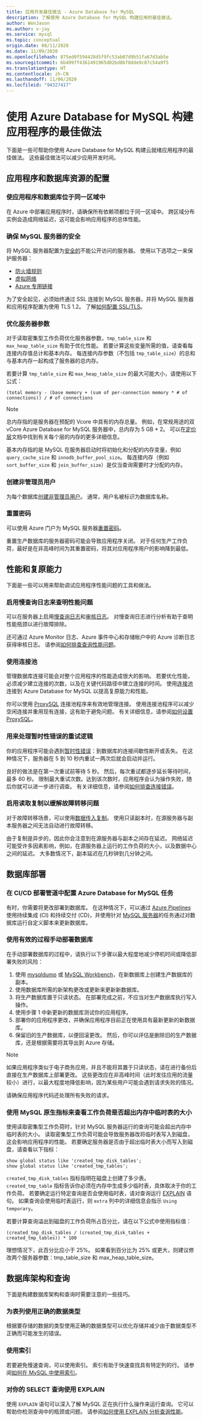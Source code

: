 ```yaml
---
title: 应用开发最佳做法 - Azure Database for MySQL
description: 了解使用 Azure Database for MySQL 构建应用的最佳做法。
author: WenJason
ms.author: v-jay
ms.service: mysql
ms.topic: conceptual
origin.date: 08/11/2020
ms.date: 11/09/2020
ms.openlocfilehash: 875ed0f594428d5f9fc53ab07d9b51fa67d3ab5e
ms.sourcegitcommit: 6b499ff4361491965d02bd8bf8dde9c87c54a9f5
ms.translationtype: HT
ms.contentlocale: zh-CN
ms.lasthandoff: 11/06/2020
ms.locfileid: "94327417"
---
```

# <a name="best-practices-for-building-an-application-with-azure-database-for-mysql"></a>使用 Azure Database for MySQL 构建应用程序的最佳做法 

下面是一些可帮助你使用 Azure Database for MySQL 构建云就绪应用程序的最佳做法。 这些最佳做法可以减少应用开发时间。 

## <a name="configuration-of-application-and-database-resources"></a>应用程序和数据库资源的配置

### <a name="keep-the-application-and-database-in-the-same-region"></a>使应用程序和数据库位于同一区域中
在 Azure 中部署应用程序时，请确保所有依赖项都位于同一区域中。 跨区域分布实例会造成网络延迟，这可能会影响应用程序的总体性能。 

### <a name="keep-your-mysql-server-secure"></a>确保 MySQL 服务器的安全
将 MySQL 服务器配置为[安全的](./concepts-security.md)不能公开访问的服务器。 使用以下选项之一来保护服务器： 
- [防火墙规则](./concepts-firewall-rules.md)
- [虚拟网络](./concepts-data-access-and-security-vnet.md) 
- [Azure 专用链接](./concepts-data-access-security-private-link.md)

为了安全起见，必须始终通过 SSL 连接到 MySQL 服务器，并将 MySQL 服务器和应用程序配置为使用 TLS 1.2。 了解[如何配置 SSL/TLS](./concepts-ssl-connection-security.md)。 

### <a name="tune-your-server-parameters"></a>优化服务器参数
对于读取密集型工作负荷优化服务器参数，`tmp_table_size` 和 `max_heap_table_size` 有助于优化性能。 若要计算这些变量所需的值，请查看每连接内存值总计和基本内存。 每连接内存参数（不包括 `tmp_table_size`）的总和与基本内存一起构成了服务器的总内存。

若要计算 `tmp_table_size` 和 `max_heap_table_size` 的最大可能大小，请使用以下公式：

```(total memory - (base memory + (sum of per-connection memory * # of connections)) / # of connections```

>[!NOTE]
> 总内存指的是服务器在预配的 Vcore 中具有的内存总量。  例如，在常规用途的双 vCore Azure Database for MySQL 服务器中，总内存为 5 GB * 2。 可以在[定价层](./concepts-pricing-tiers.md)文档中找到有关每个层的内存的更多详细信息。
>
> 基本内存指的是 MySQL 在服务器启动时将初始化和分配的内存变量，例如 `query_cache_size` 和 `innodb_buffer_pool_size`。 每连接内存（例如 `sort_buffer_size` 和 `join_buffer_size`）是仅当查询需要时才分配的内存。

### <a name="create-non-admin-users"></a>创建非管理员用户 
为每个数据库[创建非管理员用户](./howto-create-users.md)。 通常，用户名被标识为数据库名称。

### <a name="reset-your-password"></a>重置密码
可以使用 Azure 门户为 MySQL 服务器[重置密码](./howto-create-manage-server-portal.md#update-admin-password)。 

重置生产数据库的服务器密码可能会导致应用程序关闭。 对于任何生产工作负荷，最好是在非高峰时间为其重置密码，将其对应用程序用户的影响降到最低。

## <a name="performance-and-resiliency"></a>性能和复原能力 
下面是一些可以用来帮助调试应用程序性能问题的工具和做法。

### <a name="enable-slow-query-logs-to-identify-performance-issues"></a>启用慢查询日志来查明性能问题
可以在服务器上启用[慢查询日志](./concepts-server-logs.md)和[审核日志](./concepts-audit-logs.md)。 对慢查询日志进行分析有助于查明性能瓶颈以进行故障排除。 

还可通过 Azure Monitor 日志、Azure 事件中心和存储帐户中的 Azure 诊断日志获得审核日志。 请参阅[如何排查查询性能问题](./howto-troubleshoot-query-performance.md)。

### <a name="use-connection-pooling"></a>使用连接池
管理数据库连接可能会对整个应用程序的性能造成很大的影响。 若要优化性能，必须减少建立连接的次数，以及在关键代码路径中建立连接的时间。 使用[连接池](./concepts-connectivity.md#access-databases-by-using-connection-pooling-recommended)连接到 Azure Database for MySQL 以提高复原能力和性能。 

你可以使用 [ProxySQL](https://proxysql.com/) 连接池程序来有效地管理连接。 使用连接池程序可以减少空闲连接并重用现有连接，这有助于避免问题。 有关详细信息，请参阅[如何设置 ProxySQL](https://techcommunity.microsoft.com/t5/azure-database-for-mysql/connecting-efficiently-to-azure-database-for-mysql-with-proxysql/ba-p/1279842)。 

### <a name="retry-logic-to-handle-transient-errors"></a>用来处理暂时性错误的重试逻辑
你的应用程序可能会遇到[暂时性错误](./concepts-connectivity.md#handling-transient-errors)：到数据库的连接间歇性断开或丢失。 在这种情况下，服务器在 5 到 10 秒内重试一两次后就会启动并运行。 

良好的做法是在第一次重试前等待 5 秒。 然后，每次重试都逐步延长等待时间，最多 60 秒。 限制最大重试次数。达到该次数时，应用程序会认为操作失败，随后你就可以进一步进行调查。 有关详细信息，请参阅[如何排查连接错误](./howto-troubleshoot-common-connection-issues.md)。 

### <a name="enable-read-replication-to-mitigate-failovers"></a>启用读取复制以缓解故障转移问题
对于故障转移场景，可以使用[数据传入复制](./howto-data-in-replication.md)。 使用只读副本时，在源服务器与副本服务器之间无法自动进行故障转移。 

由于复制是异步的，因此你会注意到在源服务器与副本之间存在延迟。 网络延迟可能受许多因素影响，例如，在源服务器上运行的工作负荷的大小，以及数据中心之间的延迟。 大多数情况下，副本延迟在几秒钟到几分钟之间。

## <a name="database-deployment"></a>数据库部署 

### <a name="configure-an-azure-database-for-mysql-task-in-your-cicd-deployment-pipeline"></a>在 CI/CD 部署管道中配置 Azure Database for MySQL 任务
有时，你需要将更改部署到数据库。 在这种情况下，可以通过 [Azure Pipelines](https://azure.microsoft.com/services/devops/pipelines/) 使用持续集成 (CI) 和持续交付 (CD)，并使用针对 [MySQL 服务器](https://docs.microsoft.com/azure/devops/pipelines/tasks/deploy/azure-mysql-deployment?view=azure-devops&preserve-view=true)的任务通过对数据库运行自定义脚本来更新数据库。

### <a name="use-an-effective-process-for-manual-database-deployment"></a>使用有效的过程手动部署数据库 
在手动部署数据库的过程中，请执行以下步骤以最大程度地减少停机时间或降低部署失败的风险： 

1. 使用 [mysqldump](https://dev.mysql.com/doc/refman/8.0/en/mysqldump.html) 或 [MySQL Workbench](https://dev.mysql.com/doc/workbench/en/wb-admin-export-import-management.html)，在新数据库上创建生产数据库的副本。 
2. 使用数据库所需的新架构更改或更新来更新新数据库。 
3. 将生产数据库置于只读状态。 在部署完成之前，不应当对生产数据库执行写入操作。 
4. 使用步骤 1 中新更新的数据库测试你的应用程序。
5. 部署你的应用程序更改，并确保应用程序目前正在使用具有最新更新的新数据库。 
6. 保留旧的生产数据库，以便回滚更改。 然后，你可以评估是删除旧的生产数据库，还是根据需要将其导出到 Azure 存储。 

>[!NOTE]
>如果应用程序类似于电子商务应用，并且不能将其置于只读状态，请在进行备份后直接在生产数据库上部署更改。 这些更改应在非高峰时间（此时发往应用的流量较小）进行，以最大程度地降低影响，因为某些用户可能会遇到请求失败的情况。 
>
>请确保应用程序代码还处理所有失败的请求。

### <a name="use-mysql-native-metrics-to-see-if-your-workload-is-exceeding-in-memory-temporary-table-sizes"></a>使用 MySQL 原生指标来查看工作负荷是否超出内存中临时表的大小
使用读取密集型工作负荷时，针对 MySQL 服务器运行的查询可能会超出内存中临时表的大小。 读取密集型工作负荷可能会导致服务器改将临时表写入到磁盘，这会影响应用程序的性能。 若要确定服务器是否由于超出临时表大小而写入到磁盘，请查看以下指标：

```
show global status like 'created_tmp_disk_tables';
show global status like 'created_tmp_tables';
```
`created_tmp_disk_tables` 指标指明在磁盘上创建了多少表。 `created_tmp_table` 指标告诉你必须在内存中生成多少临时表，具体取决于你的工作负荷。 若要确定运行特定查询是否会使用临时表，请对查询运行 [EXPLAIN](https://dev.mysql.com/doc/refman/8.0/en/explain.html) 语句。 如果查询会使用临时表运行，则 `extra` 列中的详细信息会指示 `Using temporary`。

若要计算查询溢出到磁盘的工作负荷所占百分比，请在以下公式中使用指标值：

```(created_tmp_disk_tables / (created_tmp_disk_tables + created_tmp_tables)) * 100```

理想情况下，此百分比应小于 25%。 如果看到百分比为 25% 或更大，则建议修改两个服务器参数：tmp_table_size 和 max_heap_table_size。

## <a name="database-schema-and-queries"></a>数据库架构和查询

下面是构建数据库架构和查询时需要注意的一些技巧。

### <a name="use-the-right-datatype-for-your-table-columns"></a>为表列使用正确的数据类型
根据要存储的数据的类型使用正确的数据类型可以优化存储并减少由于数据类型不正确而可能发生的错误。

### <a name="use-indexes"></a>使用索引
若要避免慢速查询，可以使用索引。 索引有助于快速查找具有特定列的行。 请参阅[如何在 MySQL 中使用索引](https://dev.mysql.com/doc/refman/8.0/en/mysql-indexes.html)。

### <a name="use-explain-for-your-select-queries"></a>对你的 SELECT 查询使用 EXPLAIN
使用 `EXPLAIN` 语句可以深入了解 MySQL 正在执行什么操作来运行查询。 它可以帮助你检测查询中的瓶颈或问题。 请参阅[如何使用 EXPLAIN 分析查询性能](./howto-troubleshoot-query-performance.md)。